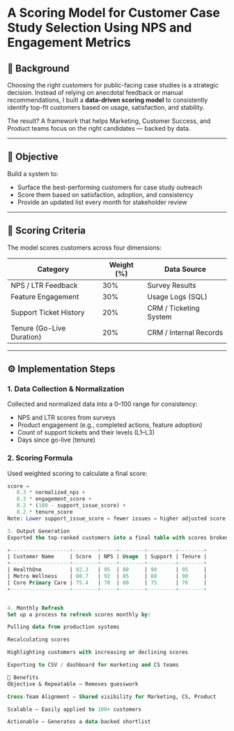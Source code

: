 # A Scoring Model for Customer Case Study Selection Using NPS and Engagement Metrics

## 📌 Background
Choosing the right customers for public-facing case studies is a strategic decision. Instead of relying on anecdotal feedback or manual recommendations, I built a **data-driven scoring model** to consistently identify top-fit customers based on usage, satisfaction, and stability.

The result? A framework that helps Marketing, Customer Success, and Product teams focus on the right candidates — backed by data.

---

## 🎯 Objective
Build a system to:
- Surface the best-performing customers for case study outreach
- Score them based on satisfaction, adoption, and consistency
- Provide an updated list every month for stakeholder review

---

## 🧱 Scoring Criteria

The model scores customers across four dimensions:

| Category                    | Weight (%) | Data Source            |
|----------------------------|------------|------------------------|
| NPS / LTR Feedback         | 30%        | Survey Results         |
| Feature Engagement         | 30%        | Usage Logs (SQL)       |
| Support Ticket History     | 20%        | CRM / Ticketing System |
| Tenure (Go-Live Duration)  | 20%        | CRM / Internal Records |

---

## ⚙️ Implementation Steps

### 1. Data Collection & Normalization

Collected and normalized data into a 0–100 range for consistency:
- NPS and LTR scores from surveys
- Product engagement (e.g., completed actions, feature adoption)
- Count of support tickets and their levels (L1–L3)
- Days since go-live (tenure)

### 2. Scoring Formula

Used weighted scoring to calculate a final score:

```sql
score = 
   0.3 * normalized_nps + 
   0.3 * engagement_score + 
   0.2 * (100 - support_issue_score) + 
   0.2 * tenure_score
Note: Lower support_issue_score = fewer issues = higher adjusted score

3. Output Generation
Exported the top-ranked customers into a final table with scores broken down:

+-------------------+--------+-----+--------+---------+--------+
| Customer Name     | Score  | NPS | Usage  | Support | Tenure |
+-------------------+--------+-----+--------+---------+--------+
| HealthOne         | 92.3   | 95  | 88     | 90      | 95     |
| Metro Wellness    | 88.7   | 92  | 85     | 88      | 90     |
| Core Primary Care | 75.4   | 70  | 80     | 75      | 76     |
+-------------------+--------+-----+--------+---------+--------+


4. Monthly Refresh
Set up a process to refresh scores monthly by:

Pulling data from production systems

Recalculating scores

Highlighting customers with increasing or declining scores

Exporting to CSV / dashboard for marketing and CS teams

🧠 Benefits
Objective & Repeatable — Removes guesswork

Cross-Team Alignment — Shared visibility for Marketing, CS, Product

Scalable — Easily applied to 100+ customers

Actionable — Generates a data-backed shortlist

